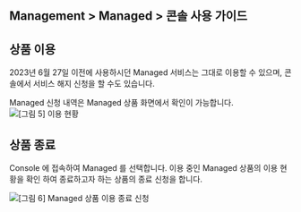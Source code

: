 ## Management > Managed > 콘솔 사용 가이드

## 상품 이용
2023년 6월 27일 이전에 사용하시던 Managed 서비스는 그대로 이용할 수 있으며, 콘솔에서 서비스 해지 신청을 할 수도 있습니다.

Managed 신청 내역은 Managed 상품 화면에서 확인이 가능합니다. 
![[그림 5] 이용 현황](http://static.toastoven.net/prod_managed/managed_5_ko.png)

## 상품 종료 
Console 에 접속하여 Managed 를 선택합니다.
이용 중인 Managed 상품의 이용 현황을 확인 하여 종료하고자 하는 상품의 종료 신청을 합니다. 

![[그림 6] Managed 상품 이용 종료 신청](http://static.toastoven.net/prod_managed/managed_6_ko.png)
